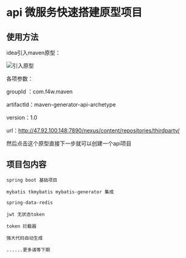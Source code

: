 # api 微服务快速搭建原型项目
## 使用方法
  idea引入maven原型：
  
  ![引入原型](http://images.fast4ward.cn/o_1cpu9mt28d4l1q0cv9g6ook8h.jpg)
  
   各项参数：
   
   groupId ：com.f4w.maven
   
   artifactId：maven-generator-api-archetype
   
   version：1.0
   
   url：http://47.92.100.148:7890/nexus/content/repositories/thirdparty/
  
   然后点击这个原型直接下一步就可以创建一个api项目 
   
   ## 项目包内容
   
    spring boot 基础项目
    
    mybatis tkmybatis mybatis-generator 集成
    
    spring-data-redis
    
    jwt 无状态token
    
    token 拦截器
    
    强大代码自动生成
    
    ......更多请等下期
